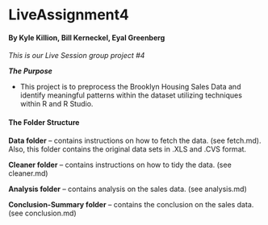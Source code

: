 # LiveAssignment4

#### By Kyle Killion, Bill Kerneckel, Eyal Greenberg

*This is our Live Session group project #4*

___The Purpose___

* This project is to preprocess the Brooklyn Housing Sales Data and identify meaningful patterns within the dataset utilizing
techniques within R and R Studio.




#### The Folder Structure

**Data folder** – contains instructions on how to fetch the data. (see fetch.md). Also, this folder contains the original data sets in .XLS and .CVS format.

**Cleaner folder** – contains instructions on how to tidy the data. (see cleaner.md)

**Analysis folder** – contains analysis on the sales data. (see analysis.md)

**Conclusion-Summary folder** – contains the conclusion on the sales data. (see conclusion.md)

